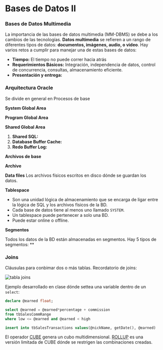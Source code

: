 # Bases de Datos II

### Bases de Datos Multimedia

La importancia de las bases de datos multimedia (MM-DBMS) se debe a los cambios de las tecnologías. **Datos multimedia** se refieren a un rango de diferentes tipos de datos: **documentos, imágenes, audio, o video**. Hay varios retos a cumplir para manejar una de estas bases de datos:
  * **Tiempo:** El tiempo no puede correr hacia atrás 
  * **Requerimientos Básicos:** Integración, independencia de datos, control de concurrencia, consultas, almacenamiento eficiente.
  * **Presentación y entrega:** 

### Arquitectura Oracle

Se divide en general en 
Procesos de base

**System Global Area**

**Program Global Area**

**Shared Global Area**

1. **Shared SQL:** 
2. **Database Buffer Cache:**
3. **Redo Buffer Log:**

**Archivos de base**

**Archive**

**Data files** Los archivos físicos escritos en disco dónde se guardan los datos.

**Tablespace** 
    
  * Son una unidad lógica de almacenamiento que se encarga de ligar entre la lógica de SQL y los archivos físicos de la BD.
  * Cada base de datos tiene al menos uno llamado `SYSTEM`. 
  * Un tablespace puede pertenecer a solo una BD.
  * Puede estar online o offline.

**Segmentos**

Todos los datos de la BD están almacenadas en segmentos. Hay 5 tipos de segmentos: **

### Joins

Cláusulas para conbimar dos o más tablas. Recordatorio de joins:

![tabla joins](https://ingenieriadesoftware.es/wp-content/uploads/2018/07/sqljoin.jpeg)

Ejemplo desarrollado en clase dónde settea una variable dentro de un `select`:

```sql
declare @earned float;

select @earned = @earned*percentage + commission
from tbSalesCommRange
where low <= @earned and @earned < high

insert into tbSalesTransactions values(@nickName, getDate(), @earned)
```

El operador [CUBE](https://www.sqlservertutorial.net/sql-server-basics/sql-server-cube/) genera un cubo multidimensional. [ROLLUP](https://www.sqltutorial.org/sql-rollup/) es una versión limitada de CUBE dónde se restrigen las combinaciones creadas.